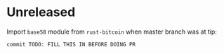 # Unreleased

Import `base58` module from `rust-bitcoin` when master branch was at tip:

    commit TODO: FILL THIS IN BEFORE DOING PR
